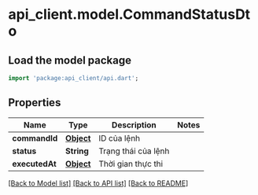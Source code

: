 # api_client.model.CommandStatusDto

## Load the model package
```dart
import 'package:api_client/api.dart';
```

## Properties
Name | Type | Description | Notes
------------ | ------------- | ------------- | -------------
**commandId** | [**Object**](.md) | ID của lệnh | 
**status** | **String** | Trạng thái của lệnh | 
**executedAt** | [**Object**](.md) | Thời gian thực thi | 

[[Back to Model list]](../README.md#documentation-for-models) [[Back to API list]](../README.md#documentation-for-api-endpoints) [[Back to README]](../README.md)


